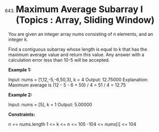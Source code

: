 643. # Maximum Average Subarray I (Topics : Array, Sliding Window)

You are given an integer array nums consisting of n elements, and an integer k.

Find a contiguous subarray whose length is equal to k that has the maximum average value and return this value. Any answer with a calculation error less than 10-5 will be accepted.


**Example 1:**

Input: nums = [1,12,-5,-6,50,3], k = 4
Output: 12.75000
Explanation: Maximum average is (12 - 5 - 6 + 50) / 4 = 51 / 4 = 12.75  

**Example 2:**

Input: nums = [5], k = 1
Output: 5.00000 

**Constraints:** 

n == nums.length
1 <= k <= n <= 105
-104 <= nums[i] <= 104